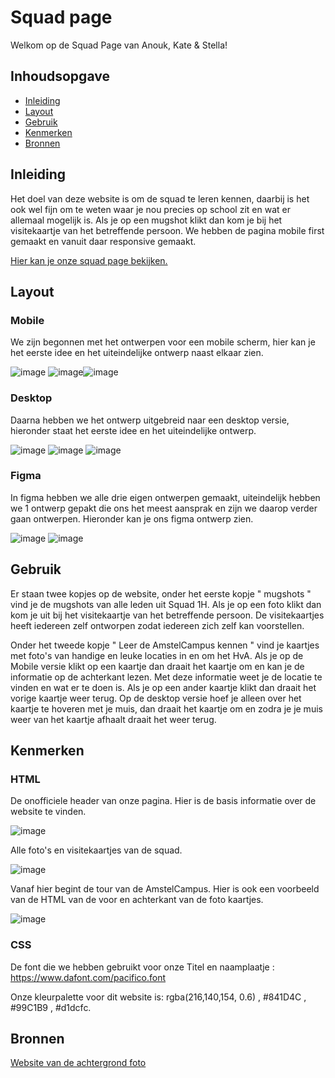 
# Squad page
Welkom op de Squad Page van Anouk, Kate & Stella!

## Inhoudsopgave
- [Inleiding](#inleiding)
- [Layout](#layout)
- [Gebruik](#gebruik)
- [Kenmerken](#kenmerken)
- [Bronnen](#bronnen)


## Inleiding 
Het doel van deze website is om de squad te leren kennen, daarbij is het ook wel fijn om te weten waar je nou precies op school zit en wat er allemaal mogelijk is.
Als je op een mugshot klikt dan kom je bij het visitekaartje van het betreffende persoon. 
We hebben de pagina mobile first gemaakt en vanuit daar responsive gemaakt.

[Hier kan je onze squad page bekijken.](https://edu.nl/mt7ar)



## Layout

### Mobile
We zijn begonnen met het ontwerpen voor een mobile scherm, hier kan je het eerste idee en het uiteindelijke ontwerp naast elkaar zien.

  
![image](https://github.com/user-attachments/assets/1ba3f3ed-2532-4b13-8daf-8070c8556b29) ![image](https://github.com/user-attachments/assets/d424a25e-f8f1-4fe4-a45a-afd00a52907c)![image](https://github.com/user-attachments/assets/52885e86-3d3d-479a-afdf-e4faa5343713)




### Desktop
Daarna hebben we het ontwerp uitgebreid naar een desktop versie, hieronder staat het eerste idee en het uiteindelijke ontwerp.

  
![image](https://github.com/user-attachments/assets/92ba98f9-bd73-4413-9de0-c08fd1809425)
![image](https://github.com/user-attachments/assets/3db51e94-493e-410b-b64b-8a80782441e3)
![image](https://github.com/user-attachments/assets/a511fc41-265d-418e-bb4d-a36aba435d82)



### Figma

In figma hebben we alle drie eigen ontwerpen gemaakt, uiteindelijk hebben we 1 ontwerp gepakt die ons het meest aansprak en zijn we daarop verder gaan ontwerpen. Hieronder kan je ons figma ontwerp zien.

![image](https://github.com/user-attachments/assets/96ce4c3e-dbf4-444e-9324-878875d4838f)
![image](https://github.com/user-attachments/assets/a4ac9950-3e08-4e8d-b51f-37e48ba39d5a)





## Gebruik
Er staan twee kopjes op de website, onder het eerste kopje " mugshots " vind je de mugshots van alle leden uit Squad 1H. Als je op een foto klikt dan kom je uit bij het visitekaartje van het betreffende persoon. De visitekaartjes heeft iedereen zelf ontworpen zodat iedereen zich zelf kan voorstellen.

Onder het tweede kopje " Leer de AmstelCampus kennen " vind je kaartjes met foto's van handige en leuke locaties in en om het HvA. Als je op de Mobile versie klikt op een kaartje dan draait het kaartje om en kan je de informatie op de achterkant lezen. Met deze informatie weet je de locatie te vinden en wat er te doen is. Als je op een ander kaartje klikt dan draait het vorige kaartje weer terug.
Op de desktop versie hoef je alleen over het kaartje te hoveren met je muis, dan draait het kaartje om en zodra je je muis weer van het kaartje afhaalt draait het weer terug.



## Kenmerken

### HTML
De onofficiele header van onze pagina. Hier is de basis informatie over de website te vinden.

![image](https://github.com/user-attachments/assets/921c5775-e937-48a2-a9db-029e3d440e39)


Alle foto's en visitekaartjes van de squad.

![image](https://github.com/user-attachments/assets/54d0e9dc-84a6-4fd9-9610-4d8d52b5ad8e)



Vanaf hier begint de tour van de AmstelCampus. Hier is ook een voorbeeld van de HTML van de voor en achterkant van de foto kaartjes.

![image](https://github.com/user-attachments/assets/b3423963-cff5-40a4-adbb-e75934de8027)


### CSS

De font die we hebben gebruikt voor onze Titel en naamplaatje : https://www.dafont.com/pacifico.font

Onze kleurpalette voor dit website is: rgba(216,140,154, 0.6) , #841D4C , #99C1B9 , #d1dcfc. 
 
## Bronnen

[Website van de achtergrond foto](https://www.freepik.com/images)
